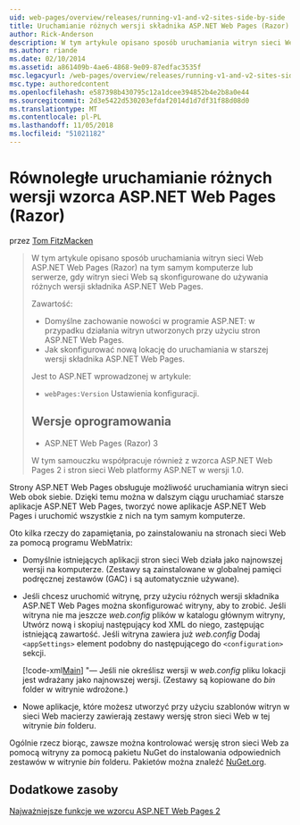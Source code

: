```yaml
---
uid: web-pages/overview/releases/running-v1-and-v2-sites-side-by-side
title: Uruchamianie różnych wersji składnika ASP.NET Web Pages (Razor) obok siebie | Dokumentacja firmy Microsoft
author: Rick-Anderson
description: W tym artykule opisano sposób uruchamiania witryn sieci Web ASP.NET Web Pages (Razor) na tym samym komputerze lub serwerze, gdy witryn sieci Web są skonfigurowane do używania różnych wersji...
ms.author: riande
ms.date: 02/10/2014
ms.assetid: a861409b-4ae6-4868-9e09-87edfac3535f
msc.legacyurl: /web-pages/overview/releases/running-v1-and-v2-sites-side-by-side
msc.type: authoredcontent
ms.openlocfilehash: e587398b430795c12a1dcee394852b4e2b8a0e44
ms.sourcegitcommit: 2d3e5422d530203efdaf2014d1d7df31f88d08d0
ms.translationtype: MT
ms.contentlocale: pl-PL
ms.lasthandoff: 11/05/2018
ms.locfileid: "51021182"
---
```

<a name="running-different-versions-of-aspnet-web-pages-razor-side-by-side"></a>Równoległe uruchamianie różnych wersji wzorca ASP.NET Web Pages (Razor)
====================
przez [Tom FitzMacken](https://github.com/tfitzmac)

> W tym artykule opisano sposób uruchamiania witryn sieci Web ASP.NET Web Pages (Razor) na tym samym komputerze lub serwerze, gdy witryn sieci Web są skonfigurowane do używania różnych wersji składnika ASP.NET Web Pages.
> 
> Zawartość:
> 
> - Domyślne zachowanie nowości w programie ASP.NET: w przypadku działania witryn utworzonych przy użyciu stron ASP.NET Web Pages.
> - Jak skonfigurować nową lokację do uruchamiania w starszej wersji składnika ASP.NET Web Pages.
>   
> 
> Jest to ASP.NET wprowadzonej w artykule:
> 
> - `webPages:Version` Ustawienia konfiguracji.
>   
> 
> ## <a name="software-versions"></a>Wersje oprogramowania
> 
> 
> - ASP.NET Web Pages (Razor) 3
>   
> 
> W tym samouczku współpracuje również z wzorca ASP.NET Web Pages 2 i stron sieci Web platformy ASP.NET w wersji 1.0.


Strony ASP.NET Web Pages obsługuje możliwość uruchamiania witryn sieci Web obok siebie. Dzięki temu można w dalszym ciągu uruchamiać starsze aplikacje ASP.NET Web Pages, tworzyć nowe aplikacje ASP.NET Web Pages i uruchomić wszystkie z nich na tym samym komputerze.

Oto kilka rzeczy do zapamiętania, po zainstalowaniu na stronach sieci Web za pomocą programu WebMatrix:

- Domyślnie istniejących aplikacji stron sieci Web działa jako najnowszej wersji na komputerze. (Zestawy są zainstalowane w globalnej pamięci podręcznej zestawów (GAC) i są automatycznie używane).
- Jeśli chcesz uruchomić witrynę, przy użyciu różnych wersji składnika ASP.NET Web Pages można skonfigurować witryny, aby to zrobić. Jeśli witryna nie ma jeszcze *web.config* plików w katalogu głównym witryny, Utwórz nową i skopiuj następujący kod XML do niego, zastępując istniejącą zawartość. Jeśli witryna zawiera już *web.config* Dodaj `<appSettings>` element podobny do następującego do `<configuration>` sekcji.

    [!code-xml[Main](running-v1-and-v2-sites-side-by-side/samples/sample1.xml)]
  "— Jeśli nie określisz wersji w *web.config* pliku lokacji jest wdrażany jako najnowszej wersji. (Zestawy są kopiowane do *bin* folder w witrynie wdrożone.)
- Nowe aplikacje, które możesz utworzyć przy użyciu szablonów witryn w sieci Web macierzy zawierają zestawy wersję stron sieci Web w tej witrynie *bin* folderu.

Ogólnie rzecz biorąc, zawsze można kontrolować wersję stron sieci Web za pomocą witryny za pomocą pakietu NuGet do instalowania odpowiednich zestawów w witrynie *bin* folderu. Pakietów można znaleźć [NuGet.org](http://NuGet.org).

## <a name="additional-resources"></a>Dodatkowe zasoby

[Najważniejsze funkcje we wzorcu ASP.NET Web Pages 2](top-features-in-web-pages-2.md)
